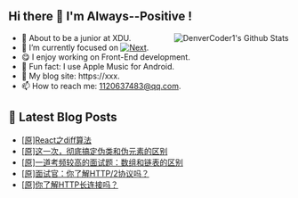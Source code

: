 ## Hi there 👋 I'm Always--Positive !
<div>
  <img alt="DenverCoder1's Github Stats" src="https://denvercoder1-github-readme-stats.vercel.app/api?username=qq1120637483&show_icons=true&count_private=true&theme=react&hide_border=true&hide_title=true&bg_color=1F222E&title_color=F85D7F&icon_color=F8D866" align= "right" />

- 🎒 About to be a junior at XDU. 
- 🔬 I’m currently focused on [![Next](https://img.shields.io/badge/-Next-brightgreen)](https://). 
- 😋 I enjoy working on Front-End development.
- 🎵 Fun fact: I use Apple Music for Android.
- 📝 My blog site: https://xxx.
- 📫 How to reach me:  1120637483@qq.com.
</div>  


## 📕 Latest Blog Posts

<!-- BLOG-POST-LIST:START -->
- [[原]React之diff算法](https://blog.csdn.net/sinat_41696687/article/details/120541156)
- [[原]这一次，彻底搞定伪类和伪元素的区别](https://blog.csdn.net/sinat_41696687/article/details/120528111)
- [[原]一道考频较高的面试题：数组和链表的区别](https://blog.csdn.net/sinat_41696687/article/details/120525726)
- [[原]面试官：你了解HTTP/2协议吗？](https://blog.csdn.net/sinat_41696687/article/details/120507040)
- [[原]你了解HTTP长连接吗？](https://blog.csdn.net/sinat_41696687/article/details/120503051)
<!-- BLOG-POST-LIST:END -->










